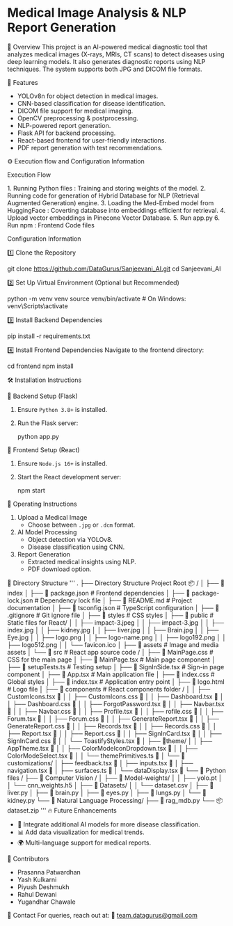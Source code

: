 # Medical Image Analysis & NLP Report Generation

📌 Overview
This project is an AI-powered medical diagnostic tool that analyzes medical images (X-rays, MRIs, CT scans) to detect diseases using deep learning models. It also generates diagnostic reports using NLP techniques. The system supports both JPG and DICOM file formats.

🚀 Features

- YOLOv8n for object detection in medical images.
- CNN-based classification for disease identification.
- DICOM file support for medical imaging.
- OpenCV preprocessing & postprocessing.
- NLP-powered report generation.
- Flask API for backend processing.
- React-based frontend for user-friendly interactions.
- PDF report generation with test recommendations.

 ⚙️ Execution flow and Configuration Information

 Execution Flow

 1️. Running Python files : Training and storing weights of the model.
 2. Running code for generation  of Hybrid Database for NLP (Retrieval Augmented Generation) engine.
 3. Loading the Med-Embed model from HuggingFace : Coverting database into embeddings efficient for retrieval.
 4. Upload vector embeddings in Pinecone Vector Database.
 5. Run app.py
 6. Run npm : Frontend Code files

 Configuration Information

 1️⃣ Clone the Repository

git clone https://github.com/DataGurus/Sanjeevani_AI.git
cd Sanjeevani_AI

 2️⃣ Set Up Virtual Environment (Optional but Recommended)

python -m venv venv
source venv/bin/activate  # On Windows: venv\Scripts\activate

 3️⃣ Install Backend Dependencies

pip install -r requirements.txt

 4️⃣ Install Frontend Dependencies
Navigate to the frontend directory:

cd frontend
npm install

 🛠 Installation Instructions

 🔹 Backend Setup (Flask)

1. Ensure `Python 3.8+` is installed.
2. Run the Flask server:

   python app.py

 🔹 Frontend Setup (React)

1. Ensure `Node.js 16+` is installed.
2. Start the React development server:

   npm start

 🚀 Operating Instructions

1. Upload a Medical Image
   - Choose between `.jpg` or `.dcm` format.
2. AI Model Processing
   - Object detection via YOLOv8.
   - Disease classification using CNN.
3. Report Generation
   - Extracted medical insights using NLP.
   - PDF download option.

 📂 Directory Structure
'''
.
├── Directory Structure Project Root 📦 /
│   ├── 📄 index 
│   ├── 📄 package.json # Frontend dependencies 
│   ├── 📄 package-lock.json # Dependency lock file 
│   ├── 📄 README.md # Project documentation 
│   ├── 📄 tsconfig.json # TypeScript configuration 
│   ├── 📄 .gitignore # Git ignore file 
│   ├── 📄 styles # CSS styles
│   ├── 📁 public # Static files for React/
│   │   ├── impact-3.jpeg 
│   │   ├── impact-3.jpg 
│   │   ├── index.jpg 
│   │   ├── kidney.jpg 
│   │   ├── liver.jpg 
│   │   ├── Brain.jpg 
│   │   ├── Eye.jpg 
│   │   ├── logo.png 
│   │   ├── logo-name.png 
│   │   ├── logo192.png 
│   │   ├── logo512.png 
│   │   └── favicon.ico 
│   ├── 📁 assets # Image and media assets 
│   └── 📁 src # React app source code /
│       ├── 📄 MainPage.css # CSS for the main page 
│       ├── 📄 MainPage.tsx # Main page component 
│       ├── 📄 setupTests.ts # Testing setup 
│       ├── 📄 SignInSide.tsx # Sign-in page component 
│       ├── 📄 App.tsx # Main application file 
│       ├── 📄 index.css # Global styles 
│       ├── 📄 index.tsx # Application entry point 
│       ├── 📄 logo.html # Logo file 
│       ├── 📁 components # React components folder /
│       │   ├── CustomIcons.tsx 📄 
│       │   ├── CustomIcons.css 🎨 
│       │   ├── Dashboard.tsx 📄 
│       │   ├── Dashboard.css 🎨
│       │   ├── ForgotPassword.tsx 📄
│       │   ├── Navbar.tsx 📄
│       │   ├── Navbar.css 🎨
│       │   ├── Profile.tsx 📄
│       │   ├── rofile.css 🎨
│       │   ├── Forum.tsx 📄
│       │   ├── Forum.css 🎨
│       │   ├── GenerateReport.tsx 📄
│       │   ├── GenerateReport.css 🎨
│       │   ├── Records.tsx 📄
│       │   ├── Records.css 🎨
│       │   ├── Report.tsx 📄 
│       │   ├── Report.css 🎨
│       │   ├── SignInCard.tsx 📄
│       │   ├── SignInCard.css 🎨
│       │   └── ToastifyStyles.tsx 📄
│       ├── 📁theme/
│       │   ├── AppTheme.tsx 📄
│       │   ├── ColorModeIconDropdown.tsx 📄
│       │   ├── ColorModeSelect.tsx 📄
│       │   └── themePrimitives.ts 📜
│       └── 📁customizations/
│           ├── feedback.tsx 📄
│           ├── inputs.tsx 📄
│           ├── navigation.tsx 📄
│           ├── surfaces.ts 📜
│           └── dataDisplay.tsx 📄
└── 📁 Python files /
    ├── 📁 Computer Vision  /
    │   ├── 📁 Model-weights/
    │   │   ├── yolo.pt
    │   │   └── cnn_weights.h5
    │   ├── 📁 Datasets/
    │   │   └── dataset.csv
    │   ├── 📄 liver.py
    │   ├── 📄 brain.py
    │   ├── 📄 eyes.py
    │   ├── 📄 lungs.py 
    │   └── 📄 kidney.py
    └── 📁 Natural Language Processing/
        ├── 📄 rag_mdb.py
        └── 📦 dataset.zip
'''
 🔥 Future Enhancements

- 🏥 Integrate additional AI models for more disease classification.
- 📊 Add data visualization for medical trends.
- 🌍 Multi-language support for medical reports.

 🤝 Contributors

- Prasanna Patwardhan
- Yash Kulkarni
- Piyush Deshmukh
- Rahul Dewani
- Yugandhar Chawale

 📧 Contact
For queries, reach out at:
📩 team.datagurus@gmail.com
